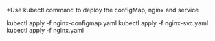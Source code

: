 *Use kubectl command to deploy the configMap, nginx and service

kubectl apply -f nginx-configmap.yaml
kubectl apply -f nginx-svc.yaml
kubectl apply -f nginx.yaml

